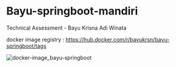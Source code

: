 # Bayu-springboot-mandiri

Technical Assessment - Bayu Krisna Adi Winata

docker image registry : https://hub.docker.com/r/bayukrsn/bayu-springboot/tags

![docker-image_bayu-springboot](https://user-images.githubusercontent.com/96294690/170938946-db281164-980f-444a-a0b5-5f8e35e9fe8c.png)
